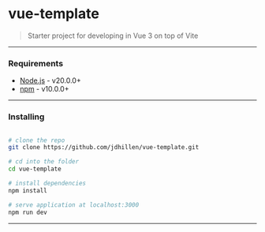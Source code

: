 # vue-template

> Starter project for developing in Vue 3 on top of Vite

---

### Requirements

- [Node.js](https://nodejs.org/en/) - v20.0.0+
- [npm](https://www.npmjs.com/) - v10.0.0+

---

### Installing

```bash

# clone the repo
git clone https://github.com/jdhillen/vue-template.git

# cd into the folder
cd vue-template

# install dependencies
npm install

# serve application at localhost:3000
npm run dev
```

---
